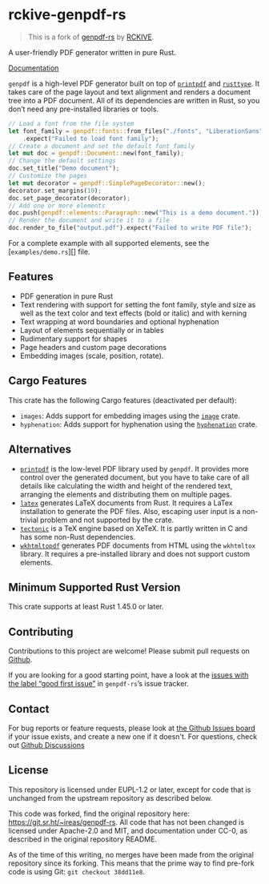 # rckive-genpdf-rs

> This is a fork of [genpdf-rs][upstream] by [RCKIVE](rckive.com).

A user-friendly PDF generator written in pure Rust.

[Documentation](https://docs.rs/rckive-genpdf)

`genpdf` is a high-level PDF generator built on top of [`printpdf`][] and
[`rusttype`][]. It takes care of the page layout and text alignment and
renders a document tree into a PDF document. All of its dependencies are
written in Rust, so you don’t need any pre-installed libraries or tools.

[`printpdf`]: https://lib.rs/crates/printpdf
[`rusttype`]: https://lib.rs/crates/rusttype

<!-- Keep in sync with src/lib.rs -->

```rust
// Load a font from the file system
let font_family = genpdf::fonts::from_files("./fonts", "LiberationSans", None)
    .expect("Failed to load font family");
// Create a document and set the default font family
let mut doc = genpdf::Document::new(font_family);
// Change the default settings
doc.set_title("Demo document");
// Customize the pages
let mut decorator = genpdf::SimplePageDecorator::new();
decorator.set_margins(10);
doc.set_page_decorator(decorator);
// Add one or more elements
doc.push(genpdf::elements::Paragraph::new("This is a demo document."));
// Render the document and write it to a file
doc.render_to_file("output.pdf").expect("Failed to write PDF file");
```

For a complete example with all supported elements, see the
[`examples/demo.rs`][] file.

<!-- For more information, see the [API documentation](https://docs.rs/rckive-genpdf). -->

[upstream]: https://git.sr.ht/~ireas/genpdf-rs

## Features

- PDF generation in pure Rust
- Text rendering with support for setting the font family, style and size as
  well as the text color and text effects (bold or italic) and with kerning
- Text wrapping at word boundaries and optional hyphenation
- Layout of elements sequentially or in tables
- Rudimentary support for shapes
- Page headers and custom page decorations
- Embedding images (scale, position, rotate).

## Cargo Features

This crate has the following Cargo features (deactivated per default):

- `images`: Adds support for embedding images using the [`image`][] crate.
- `hyphenation`: Adds support for hyphenation using the [`hyphenation`][] crate.

[`hyphenation`]: https://lib.rs/crates/hyphenation
[`image`]: https://lib.rs/crates/image

## Alternatives

- [`printpdf`][] is the low-level PDF library used by `genpdf`. It provides
  more control over the generated document, but you have to take care of all
  details like calculating the width and height of the rendered text, arranging
  the elements and distributing them on multiple pages.
- [`latex`][] generates LaTeX documents from Rust. It requires a LaTex
  installation to generate the PDF files. Also, escaping user input is a
  non-trivial problem and not supported by the crate.
- [`tectonic`][] is a TeX engine based on XeTeX. It is partly written in C and
  has some non-Rust dependencies.
- [`wkhtmltopdf`][] generates PDF documents from HTML using the `wkhtmltox`
  library. It requires a pre-installed library and does not support custom
  elements.

[`latex`]: https://lib.rs/crates/latex
[`tectonic`]: https://lib.rs/crates/tectonic
[`wkhtmltopdf`]: https://lib.rs/crates/wkhtmltopdf

## Minimum Supported Rust Version

This crate supports at least Rust 1.45.0 or later.

## Contributing

Contributions to this project are welcome! Please submit pull requests on
[Github][gh-pulls].

[~ireas/public-inbox@lists.sr.ht]: mailto:~ireas/public-inbox@lists.sr.ht
[archive]: https://lists.sr.ht/~ireas/public-inbox
[contributing guide]: https://man.sr.ht/~ireas/guides/contributing.md

If you are looking for a good starting point, have a look at the [issues with
the label “good first issue”][issues] in `genpdf-rs`’s issue tracker.

[issues]: https://todo.sr.ht/~ireas/genpdf-rs?search=label:%22good%20first%20issue%22%20status%3Aopen

## Contact

For bug reports or feature requests, please look at [the Github Issues board][gh-issues]
if your issue exists, and create a new one if it doesn't. For questions, check
out [Github Discussions][gh-discussions]

## License

This repository is licensed under EUPL-1.2 or later, except for code that is
unchanged from the upstream repository as described below.

This code was forked, find the original repository here:
https://git.sr.ht/~ireas/genpdf-rs. All code that has not been changed is
licensed under Apache-2.0 and MIT, and documentation under CC-0, as described in
the original repository README.

As of the time of this writing, no merges have been made from the original
repository since its forking. This means that the prime way to find pre-fork
code is using Git: `git checkout 38dd11e8`.

[gh-pulls]: https://github.com/RCKIVE/rckive-genpdf-rs/pulls
[gh-issues]: https://github.com/RCKIVE/rckive-genpdf-rs/issues
[gh-discussions]: https://github.com/RCKIVE/rckive-genpdf-rs/discussions
